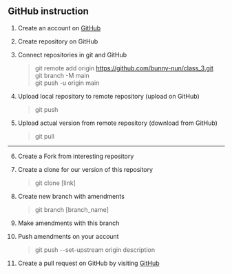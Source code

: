 ## GitHub instruction

1. Create an account on [GitHub](github.com)

2. Create repository on GitHub

3. Connect repositories in git and GitHub
    
    >git remote add origin https://github.com/bunny-nun/class_3.git  
    git branch -M main  
    git push -u origin main  

4. Upload local repository to remote repository (upload on GitHub)
    
    >git push

5. Upload actual version from remote repository (download from GitHub)
   
    >git pull

---

6. Create a Fork from interesting repository

7. Create a clone for our version of this repository

    >git clone [link]

8. Create new branch with amendments

    >git branch [branch_name]

9. Make amendments with this branch

10. Push amendments on your account
    >git push --set-upstream origin description

11. Create a pull request on GitHub by visiting [GitHub](github.com)